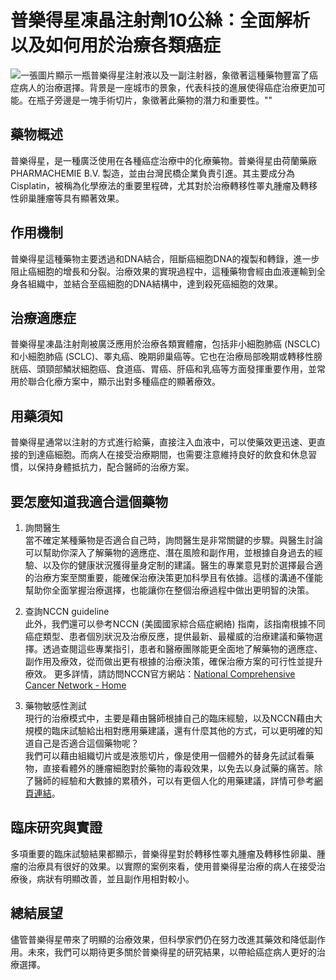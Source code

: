 # 普樂得星凍晶注射劑10公絲：全面解析以及如何用於治療各類癌症
![一張圖片顯示一瓶普樂得星注射液以及一副注射器，象徵著這種藥物豐富了癌症病人的治療選擇。背景是一座城市的景象，代表科技的進展使得癌症治療更加可能。在瓶子旁邊是一塊手術切片，象徵著此藥物的潛力和重要性。""](https://i.imgur.com/EKEYT7F.jpeg)

## 藥物概述

普樂得星，是一種廣泛使用在各種癌症治療中的化療藥物。普樂得星由荷蘭藥廠PHARMACHEMIE B.V. 製造，並由台灣民橋企業負責引進。其主要成分為Cisplatin，被稱為化學療法的重要里程碑，尤其對於治療轉移性睪丸腫瘤及轉移性卵巢腫瘤等具有顯著效果。

## 作用機制

普樂得星這種藥物主要透過和DNA結合，阻斷癌細胞DNA的複製和轉錄，進一步阻止癌細胞的增長和分裂。治療效果的實現過程中，這種藥物會經由血液運輸到全身各組織中，並結合至癌細胞的DNA結構中，達到殺死癌細胞的效果。

## 治療適應症

普樂得星凍晶注射劑被廣泛應用於治療各類實體瘤，包括非小細胞肺癌 (NSCLC) 和小細胞肺癌 (SCLC)、睪丸癌、晚期卵巢癌等。它也在治療局部晚期或轉移性膀胱癌、頭頸部鱗狀細胞癌、食道癌、胃癌、肝癌和乳癌等方面發揮重要作用，並常用於聯合化療方案中，顯示出對多種癌症的顯著療效。

## 用藥須知

普樂得星通常以注射的方式進行給藥，直接注入血液中，可以使藥效更迅速、更直接的到達癌細胞。而病人在接受治療期間，也需要注意維持良好的飲食和休息習慣，以保持身體抵抗力，配合醫師的治療方案。

## 要怎麼知道我適合這個藥物 

1. 詢問醫生  
當不確定某種藥物是否適合自己時，詢問醫生是非常關鍵的步驟。與醫生討論可以幫助你深入了解藥物的適應症、潛在風險和副作用，並根據自身過去的經驗、以及你的健康狀況獲得量身定制的建議。醫生的專業意見對於選擇最合適的治療方案至關重要，能確保治療決策更加科學且有依據。這樣的溝通不僅能幫助你全面掌握治療選擇，也能讓你在整個治療過程中做出更明智的決策。 

2. 查詢NCCN guideline  
此外，我們還可以參考NCCN (美國國家綜合癌症網絡) 指南，該指南根據不同癌症類型、患者個別狀況及治療反應，提供最新、最權威的治療建議和藥物選擇。透過查閱這些專業指引，患者和醫療團隊能更全面地了解藥物的適應症、副作用及療效，從而做出更有根據的治療決策，確保治療方案的可行性並提升療效。 
更多詳情，請訪問NCCN官方網站：[National Comprehensive Cancer Network - Home](https://www.nccn.org/)

3. 藥物敏感性測試  
現行的治療模式中，主要是藉由醫師根據自己的臨床經驗，以及NCCN藉由大規模的臨床試驗給出相對應用藥建議，還有什麼其他的方式，可以更明確的知道自己是否適合這個藥物呢？   
我們可以藉由組織切片或是液態切片，像是使用一個體外的替身先試試看藥物，直接看體外的腫瘤細胞對於藥物的毒殺效果，以免去以身試藥的痛苦。除了醫師的經驗和大數據的累積外，可以有更個人化的用藥建議，詳情可參考[網頁連結](https://info.cancerfree.io/)。

## 臨床研究與實證

多項重要的臨床試驗結果都顯示，普樂得星對於轉移性睪丸腫瘤及轉移性卵巢、腫瘤的治療具有很好的效果。以實際的案例來看，使用普樂得星治療的病人在接受治療後，病狀有明顯改善，並且副作用相對較小。

## 總結展望

儘管普樂得星帶來了明顯的治療效果，但科學家們仍在努力改進其藥效和降低副作用。未來，我們可以期待更多關於普樂得星的研究結果，以帶給癌症病人更好的治療選擇。
